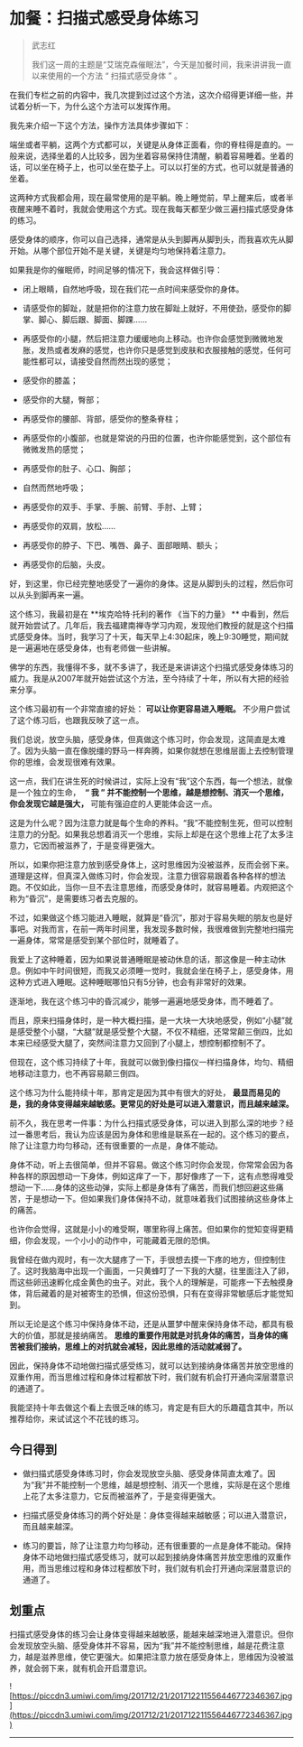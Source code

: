 # 加餐：扫描式感受身体练习

> 武志红
> 
> 我们这一周的主题是“艾瑞克森催眠法”，今天是加餐时间，我来讲讲我一直以来使用的一个方法 “ 扫描式感受身体 ” 。

在我们专栏之前的内容中，我几次提到过过这个方法，这次介绍得更详细一些，并试着分析一下，为什么这个方法可以发挥作用。

我先来介绍一下这个方法，操作方法具体步骤如下：

端坐或者平躺，这两个方式都可以，关键是从身体正面看，你的脊柱得是直的。一般来说，选择坐着的人比较多，因为坐着容易保持住清醒，躺着容易睡着。坐着的话，可以坐在椅子上，也可以坐在垫子上。可以以打坐的方式，也可以就是普通的坐着。

这两种方式我都会用，现在最常使用的是平躺。晚上睡觉前，早上醒来后，或者半夜醒来睡不着时，我就会使用这个方式。现在我每天都至少做三遍扫描式感受身体的练习。

感受身体的顺序，你可以自己选择，通常是从头到脚再从脚到头，而我喜欢先从脚开始。从哪个部位开始不是关键，关键是均匀地保持着注意力。

如果我是你的催眠师，时间足够的情况下，我会这样做引导：

* 闭上眼睛，自然地呼吸，现在我们花一点时间来感受你的身体。

* 请感受你的脚趾，就是把你的注意力放在脚趾上就好，不用使劲，感受你的脚掌、脚心、脚后跟、脚面、脚踝……

* 再感受你的小腿，然后把注意力缓缓地向上移动。也许你会感觉到微微地发胀，发热或者发麻的感觉，也许你只是感觉到皮肤和衣服接触的感觉，任何可能性都可以，请接受自然而然出现的感觉；

* 感受你的膝盖；

* 感受你的大腿，臀部；

* 再感受你的腰部、背部，感受你的整条脊柱；

* 再感受你的小腹部，也就是常说的丹田的位置，也许你能感觉到，这个部位有微微发热的感觉；

* 再感受你的肚子、心口、胸部；

* 自然而然地呼吸；

* 再感受你的双手、手掌、手腕、前臂、手肘、上臂；

* 再感受你的双肩，放松……

* 再感受你的脖子、下巴、嘴唇、鼻子、面部眼睛、额头；

* 再感受你的后脑，头皮。

好，到这里，你已经完整地感受了一遍你的身体。这是从脚到头的过程，然后你可以从头到脚再来一遍。

这个练习，我最初是在 **埃克哈特·托利的著作 《当下的力量》 ** 中看到，然后就开始尝试了。几年后，我去福建南禅寺学习内观，发现他们教授的就是这个扫描式感受身体。当时，我学习了十天，每天早上4:30起床，晚上9:30睡觉，期间就是一遍遍地在感受身体，也有老师做一些讲解。

佛学的东西，我懂得不多，就不多讲了，我还是来讲讲这个扫描式感受身体练习的威力。我是从2007年就开始尝试这个方法，至今持续了十年，所以有大把的经验来分享。

这个练习最初有一个非常直接的好处： **可以让你更容易进入睡眠。** 不少用户尝试了这个练习后，也跟我反映了这一点。

我们总说，放空头脑，感受身体，但真做这个练习时，你会发现，这简直是太难了。因为头脑一直在像脱缰的野马一样奔腾，如果你就想在思维层面上去控制管理你的思维，会发现很难有效果。

这一点，我们在讲生死的时候讲过，实际上没有“我”这个东西，每一个想法，就像是一个独立的生命，  **“ 我 ” 并不能控制一个思维，越是想控制、消灭一个思维，你会发现它越是强大，** 可能有强迫症的人更能体会这一点。

这是为什么呢？因为注意力就是每个生命的养料。“我”不能控制生死，但可以控制注意力的分配。如果我总想着消灭一个思维，实际上却是在这个思维上花了太多注意力，它因而被滋养了，于是变得更强大。

所以，如果你把注意力放到感受身体上，这时思维因为没被滋养，反而会弱下来。道理是这样，但真深入做练习时，你会发现，注意力很容易跟着各种各样的想法跑。不仅如此，当你一旦不去注意思维，而感受身体时，就容易睡着。内观把这个称为“昏沉”，是需要练习者去克服的。

不过，如果做这个练习能进入睡眠，就算是“昏沉”，那对于容易失眠的朋友也是好事吧。对我而言，在前一两年时间里，我发现多数时候，我很难做到完整地扫描完一遍身体，常常是感受到某个部位时，就睡着了。

我爱上了这种睡着，因为如果说普通睡眠是被动休息的话，那这像是一种主动休息。例如中午时间很短，而我又必须睡一觉时，我就会坐在椅子上，感受身体，用这种方式进入睡眠。这种睡眠哪怕只有5分钟，也会有非常好的效果。

逐渐地，我在这个练习中的昏沉减少，能够一遍遍地感受身体，而不睡着了。

而且，原来扫描身体时，是一种大概扫描，是一大块一大块地感受，例如“小腿”就是感受整个小腿，“大腿”就是感受整个大腿，不仅不精细，还常常颠三倒四，比如本来已经感受大腿了，突然间注意力又回到了小腿上，想控制都控制不了。

但现在，这个练习持续了十年，我就可以做到像扫描仪一样扫描身体，均匀、精细地移动注意力，也不再容易颠三倒四。

这个练习为什么能持续十年，那肯定是因为其中有很大的好处， **最显而易见的是，我的身体变得越来越敏感。更常见的好处是可以进入潜意识，而且越来越深。**

前不久，我在思考一件事：为什么扫描式感受身体，可以进入到那么深的地步？经过一番思考后，我认为应该是因为身体和思维是联系在一起的。这个练习的要点，除了让注意力均匀移动，还有很重要的一点是，身体不能动。

身体不动，听上去很简单，但并不容易。做这个练习时你会发现，你常常会因为各种各样的原因想动一下身体，例如这痒了一下，那好像疼了一下，这有点憋得难受想动一下……身体的这些动弹，实际上都是身体有了痛苦，而我们想回避这些痛苦，于是想动一下。但如果我们身体保持不动，就意味着我们试图接纳这些身体上的痛苦。

也许你会觉得，这就是小小的难受啊，哪里称得上痛苦。但如果你的觉知变得更精细，你会发现，一个小小的动作中，可能藏着无限的恐惧。

我曾经在做内观时，有一次大腿疼了一下，手很想去摸一下疼的地方，但控制住了。这时我脑海中出现一个画面，一只黄蜂叮了一下我的大腿，往里面注入了卵，而这些卵迅速孵化成金黄色的虫子。对此，我个人的理解是，可能疼一下去触摸身体，背后藏着的是对被寄生的恐惧，但这份恐惧，只有在变得非常敏感后才能觉知到。

所以无论是这个练习中保持身体不动，还是从噩梦中醒来保持身体不动，都具有极大的价值，那就是接纳痛苦。 **思维的重要作用就是对抗身体的痛苦，当身体的痛苦被我们接纳，思维上的对抗就会减轻，因此思维的活动就减弱了。**

因此，保持身体不动地做扫描式感受练习，就可以达到接纳身体痛苦并放空思维的双重作用，而当思维过程和身体过程都放下时，我们就有机会打开通向深层潜意识的通道了。

我能坚持十年去做这个看上去很乏味的练习，肯定是有巨大的乐趣蕴含其中，所以推荐给你，来试试这个不花钱的练习。

## 今日得到

* 做扫描式感受身体练习时，你会发现放空头脑、感受身体简直太难了。因为“我”并不能控制一个思维，越是想控制、消灭一个思维，实际是在这个思维上花了太多注意力，它反而被滋养了，于是变得更强大。

* 扫描式感受身体练习的两个好处是：身体变得越来越敏感；可以进入潜意识，而且越来越深。

* 练习的要旨，除了让注意力均匀移动，还有很重要的一点是身体不能动。保持身体不动地做扫描式感受练习，就可以起到接纳身体痛苦并放空思维的双重作用，而当思维过程和身体过程都放下时，我们就有机会打开通向深层潜意识的通道了。

## 划重点

扫描式感受身体的练习会让身体变得越来越敏感，能越来越深地进入潜意识。但你会发现放空头脑、感受身体并不容易，因为“我”并不能控制思维，越是花费注意力，越是滋养思维，使它更强大。如果把注意力放在感受身体上，思维因为没被滋养，就会弱下来，就有机会开启潜意识。

![https://piccdn3.umiwi.com/img/201712/21/201712211556446772346367.jpg](https://piccdn3.umiwi.com/img/201712/21/201712211556446772346367.jpg)

---
